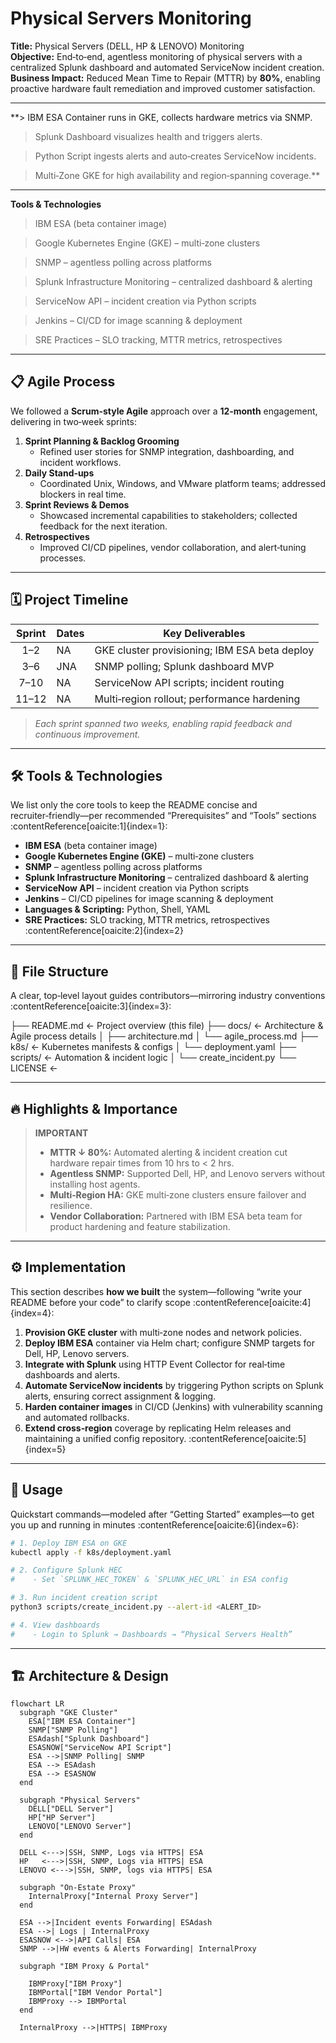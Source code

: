 # Physical Servers Monitoring

**Title:** Physical Servers (DELL, HP & LENOVO) Monitoring  
**Objective:** End‑to‑end, agentless monitoring of physical servers with a centralized Splunk dashboard and automated ServiceNow incident creation.  
**Business Impact:** Reduced Mean Time to Repair (MTTR) by **80%**, enabling proactive hardware fault remediation and improved customer satisfaction.

---

**> IBM ESA Container runs in GKE, collects hardware metrics via SNMP.

> Splunk Dashboard visualizes health and triggers alerts.

> Python Script ingests alerts and auto‑creates ServiceNow incidents.

> Multi‑Zone GKE for high availability and region‑spanning coverage.**

---
 **Tools & Technologies** 

> IBM ESA (beta container image)

> Google Kubernetes Engine (GKE) – multi‑zone clusters

> SNMP – agentless polling across platforms

> Splunk Infrastructure Monitoring – centralized dashboard & alerting

> ServiceNow API – incident creation via Python scripts

> Jenkins – CI/CD for image scanning & deployment

> SRE Practices – SLO tracking, MTTR metrics, retrospectives

---
  
## 📋 Agile Process

We followed a **Scrum‑style Agile** approach over a **12‑month** engagement, delivering in two‑week sprints:

1. **Sprint Planning & Backlog Grooming**  
   - Refined user stories for SNMP integration, dashboarding, and incident workflows.  
2. **Daily Stand‑ups**  
   - Coordinated Unix, Windows, and VMware platform teams; addressed blockers in real time.  
3. **Sprint Reviews & Demos**  
   - Showcased incremental capabilities to stakeholders; collected feedback for the next iteration.  
4. **Retrospectives**  
   - Improved CI/CD pipelines, vendor collaboration, and alert‑tuning processes.

---

## 🗓️ Project Timeline

| Sprint  | Dates    | Key Deliverables                              |
|:-------:|----------|-----------------------------------------------|
| 1–2     |NA      | GKE cluster provisioning; IBM ESA beta deploy |
| 3–6     | JNA    | SNMP polling; Splunk dashboard MVP            |
| 7–10    | NA     | ServiceNow API scripts; incident routing      |
| 11–12   | NA     | Multi‑region rollout; performance hardening   |

> _Each sprint spanned two weeks, enabling rapid feedback and continuous improvement._

---

## 🛠️ Tools & Technologies

We list only the core tools to keep the README concise and recruiter‑friendly—per recommended “Prerequisites” and “Tools” sections :contentReference[oaicite:1]{index=1}:  
- **IBM ESA** (beta container image)  
- **Google Kubernetes Engine (GKE)** – multi‑zone clusters  
- **SNMP** – agentless polling across platforms  
- **Splunk Infrastructure Monitoring** – centralized dashboard & alerting  
- **ServiceNow API** – incident creation via Python scripts  
- **Jenkins** – CI/CD pipelines for image scanning & deployment  
- **Languages & Scripting:** Python, Shell, YAML  
- **SRE Practices:** SLO tracking, MTTR metrics, retrospectives :contentReference[oaicite:2]{index=2}

---

## 📁 File Structure

A clear, top‑level layout guides contributors—mirroring industry conventions :contentReference[oaicite:3]{index=3}:

├── README.md ← Project overview (this file) ├── docs/ ← Architecture & Agile process details │ ├── architecture.md │ └── agile_process.md ├── k8s/ ← Kubernetes manifests & configs │ └── deployment.yaml ├── scripts/ ← Automation & incident logic │ └── create_incident.py └── LICENSE ←

---

## 🔥 Highlights & Importance

> **IMPORTANT**  
> - **MTTR ↓ 80%:** Automated alerting & incident creation cut hardware repair times from 10 hrs to < 2 hrs.  
> - **Agentless SNMP:** Supported Dell, HP, and Lenovo servers without installing host agents.  
> - **Multi‑Region HA:** GKE multi‑zone clusters ensure failover and resilience.  
> - **Vendor Collaboration:** Partnered with IBM ESA beta team for product hardening and feature stabilization.

---

## ⚙️ Implementation

This section describes **how we built** the system—following “write your README before your code” to clarify scope :contentReference[oaicite:4]{index=4}:  
1. **Provision GKE cluster** with multi‑zone nodes and network policies.  
2. **Deploy IBM ESA** container via Helm chart; configure SNMP targets for Dell, HP, Lenovo servers.  
3. **Integrate with Splunk** using HTTP Event Collector for real‑time dashboards and alerts.  
4. **Automate ServiceNow incidents** by triggering Python scripts on Splunk alerts, ensuring correct assignment & logging.  
5. **Harden container images** in CI/CD (Jenkins) with vulnerability scanning and automated rollbacks.  
6. **Extend cross‑region** coverage by replicating Helm releases and maintaining a unified config repository. :contentReference[oaicite:5]{index=5}

---

## 🚀 Usage

Quickstart commands—modeled after “Getting Started” examples—to get you up and running in minutes :contentReference[oaicite:6]{index=6}:

```bash
# 1. Deploy IBM ESA on GKE
kubectl apply -f k8s/deployment.yaml

# 2. Configure Splunk HEC
#    - Set `SPLUNK_HEC_TOKEN` & `SPLUNK_HEC_URL` in ESA config

# 3. Run incident creation script
python3 scripts/create_incident.py --alert-id <ALERT_ID>

# 4. View dashboards
#    - Login to Splunk → Dashboards → “Physical Servers Health”
```
---

## 🏗️ Architecture & Design

```mermaid
flowchart LR
  subgraph "GKE Cluster"
    ESA["IBM ESA Container"]
    SNMP["SNMP Polling"]
    ESAdash["Splunk Dashboard"]
    ESASNOW["ServiceNow API Script"]
    ESA -->|SNMP Polling| SNMP
    ESA --> ESAdash
    ESA --> ESASNOW
  end

  subgraph "Physical Servers"
    DELL["DELL Server"]
    HP["HP Server"]
    LENOVO["LENOVO Server"]
  end

  DELL <--->|SSH, SNMP, Logs via HTTPS| ESA
  HP   <--->|SSH, SNMP, Logs via HTTPS| ESA
  LENOVO <--->|SSH, SNMP, logs via HTTPS| ESA

  subgraph "On‑Estate Proxy"
    InternalProxy["Internal Proxy Server"]
  end

  ESA -->|Incident events Forwarding| ESAdash
  ESA -->| Logs | InternalProxy
  ESASNOW <-->|API Calls| ESA
  SNMP -->|HW events & Alerts Forwarding| InternalProxy

  subgraph "IBM Proxy & Portal"

    IBMProxy["IBM Proxy"]
    IBMPortal["IBM Vendor Portal"]
    IBMProxy --> IBMPortal
  end

  InternalProxy -->|HTTPS| IBMProxy

